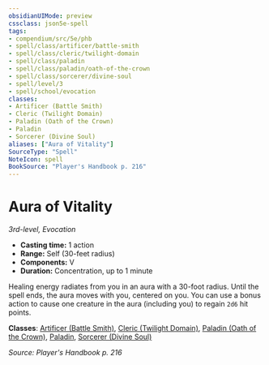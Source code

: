 ```yaml
---
obsidianUIMode: preview
cssclass: json5e-spell
tags:
- compendium/src/5e/phb
- spell/class/artificer/battle-smith
- spell/class/cleric/twilight-domain
- spell/class/paladin
- spell/class/paladin/oath-of-the-crown
- spell/class/sorcerer/divine-soul
- spell/level/3
- spell/school/evocation
classes:
- Artificer (Battle Smith)
- Cleric (Twilight Domain)
- Paladin (Oath of the Crown)
- Paladin
- Sorcerer (Divine Soul)
aliases: ["Aura of Vitality"]
SourceType: "Spell"
NoteIcon: spell
BookSource: "Player's Handbook p. 216"
---
```

# Aura of Vitality
*3rd-level, Evocation*  

- **Casting time:** 1 action
- **Range:** Self (30-feet radius)
- **Components:** V
- **Duration:** Concentration, up to 1 minute

Healing energy radiates from you in an aura with a 30-foot radius. Until the spell ends, the aura moves with you, centered on you. You can use a bonus action to cause one creature in the aura (including you) to regain `2d6` hit points.

**Classes**: [Artificer (Battle Smith)](/2-Mechanics/CLI/classes/artificer-battle-smith-tce.md), [Cleric (Twilight Domain)](/2-Mechanics/CLI/classes/cleric-twilight-domain-tce.md), [Paladin (Oath of the Crown)](/2-Mechanics/CLI/classes/paladin-oath-of-the-crown-scag.md), [Paladin](/2-Mechanics/CLI/classes/paladin.md), [Sorcerer (Divine Soul)](/2-Mechanics/CLI/classes/sorcerer-divine-soul-xge.md)

*Source: Player's Handbook p. 216*
